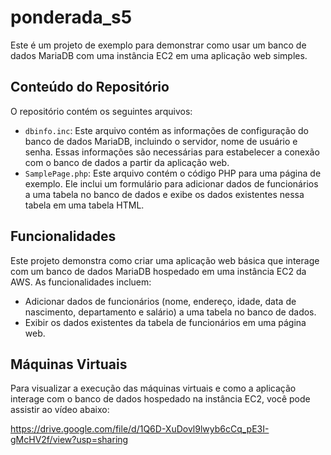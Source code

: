 # ponderada_s5

Este é um projeto de exemplo para demonstrar como usar um banco de dados MariaDB com uma instância EC2 em uma aplicação web simples.

## Conteúdo do Repositório

O repositório contém os seguintes arquivos:

- `dbinfo.inc`: Este arquivo contém as informações de configuração do banco de dados MariaDB, incluindo o servidor, nome de usuário e senha. Essas informações são necessárias para estabelecer a conexão com o banco de dados a partir da aplicação web.
- `SamplePage.php`: Este arquivo contém o código PHP para uma página de exemplo. Ele inclui um formulário para adicionar dados de funcionários a uma tabela no banco de dados e exibe os dados existentes nessa tabela em uma tabela HTML.

## Funcionalidades

Este projeto demonstra como criar uma aplicação web básica que interage com um banco de dados MariaDB hospedado em uma instância EC2 da AWS. As funcionalidades incluem:

- Adicionar dados de funcionários (nome, endereço, idade, data de nascimento, departamento e salário) a uma tabela no banco de dados.
- Exibir os dados existentes da tabela de funcionários em uma página web.

## Máquinas Virtuais

Para visualizar a execução das máquinas virtuais e como a aplicação interage com o banco de dados hospedado na instância EC2, você pode assistir ao vídeo abaixo:

https://drive.google.com/file/d/1Q6D-XuDovl9lwyb6cCq_pE3I-gMcHV2f/view?usp=sharing